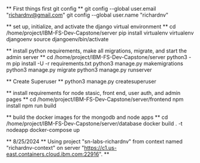 ** First things first git config **
git config --global user.email "richardnv@gmail.com"
git config --global user.name "richardnv"

** set up, initialize, and activate the django virtual environment **
cd /home/project/IBM-FS-Dev-Capstone/server
pip install virtualenv
virtualenv djangoenv
source djangoenv/bin/activate

** install python requirements, make all migrations, migrate, and start the admin server **
cd /home/project/IBM-FS-Dev-Capstone/server
python3 -m pip install -U -r requirements.txt
python3 manage.py makemigrations
python3 manage.py migrate
python3 manage.py runserver

** Create Superuser **
python3 manage.py createsuperuser

** install requirements for node stasic, front end, user auth, and admin pages **
cd /home/project/IBM-FS-Dev-Capstone/server/frontend
npm install
npm run build

** build the docker images for the mongodb and node apps **
cd /home/project/IBM-FS-Dev-Capstone/server/database
docker build . -t nodeapp
docker-compose up

** 8/25/2024
** Using project "sn-labs-richardnv" from context named "richardnv-context" on server "https://c1.us-east.containers.cloud.ibm.com:22916". **